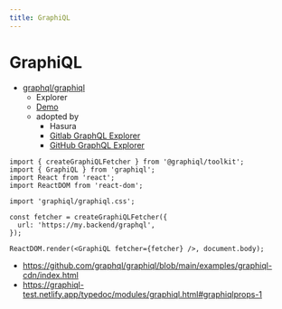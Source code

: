 ```yaml
---
title: GraphiQL
---
```


# GraphiQL
- [graphql/graphiql](https://github.com/graphql/graphiql)
  - Explorer
  - [Demo](https://graphql.org/swapi-graphql)
  - adopted by
    - Hasura
    - [Gitlab GraphQL Explorer](https://gitlab.com/-/graphql-explorer)
    - [GitHub GraphQL Explorer](https://developer.github.com/v4/explorer)

```tsx
import { createGraphiQLFetcher } from '@graphiql/toolkit';
import { GraphiQL } from 'graphiql';
import React from 'react';
import ReactDOM from 'react-dom';

import 'graphiql/graphiql.css';

const fetcher = createGraphiQLFetcher({
  url: 'https://my.backend/graphql',
});

ReactDOM.render(<GraphiQL fetcher={fetcher} />, document.body);
```

- https://github.com/graphql/graphiql/blob/main/examples/graphiql-cdn/index.html
- https://graphiql-test.netlify.app/typedoc/modules/graphiql.html#graphiqlprops-1
